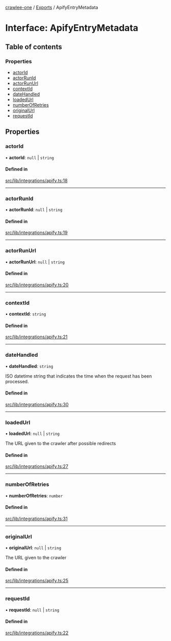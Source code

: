 [crawlee-one](../README.md) / [Exports](../modules.md) / ApifyEntryMetadata

# Interface: ApifyEntryMetadata

## Table of contents

### Properties

- [actorId](ApifyEntryMetadata.md#actorid)
- [actorRunId](ApifyEntryMetadata.md#actorrunid)
- [actorRunUrl](ApifyEntryMetadata.md#actorrunurl)
- [contextId](ApifyEntryMetadata.md#contextid)
- [dateHandled](ApifyEntryMetadata.md#datehandled)
- [loadedUrl](ApifyEntryMetadata.md#loadedurl)
- [numberOfRetries](ApifyEntryMetadata.md#numberofretries)
- [originalUrl](ApifyEntryMetadata.md#originalurl)
- [requestId](ApifyEntryMetadata.md#requestid)

## Properties

### actorId

• **actorId**: ``null`` \| `string`

#### Defined in

[src/lib/integrations/apify.ts:18](https://github.com/JuroOravec/crawlee-one/blob/708935c/src/lib/integrations/apify.ts#L18)

___

### actorRunId

• **actorRunId**: ``null`` \| `string`

#### Defined in

[src/lib/integrations/apify.ts:19](https://github.com/JuroOravec/crawlee-one/blob/708935c/src/lib/integrations/apify.ts#L19)

___

### actorRunUrl

• **actorRunUrl**: ``null`` \| `string`

#### Defined in

[src/lib/integrations/apify.ts:20](https://github.com/JuroOravec/crawlee-one/blob/708935c/src/lib/integrations/apify.ts#L20)

___

### contextId

• **contextId**: `string`

#### Defined in

[src/lib/integrations/apify.ts:21](https://github.com/JuroOravec/crawlee-one/blob/708935c/src/lib/integrations/apify.ts#L21)

___

### dateHandled

• **dateHandled**: `string`

ISO datetime string that indicates the time when the request has been processed.

#### Defined in

[src/lib/integrations/apify.ts:30](https://github.com/JuroOravec/crawlee-one/blob/708935c/src/lib/integrations/apify.ts#L30)

___

### loadedUrl

• **loadedUrl**: ``null`` \| `string`

The URL given to the crawler after possible redirects

#### Defined in

[src/lib/integrations/apify.ts:27](https://github.com/JuroOravec/crawlee-one/blob/708935c/src/lib/integrations/apify.ts#L27)

___

### numberOfRetries

• **numberOfRetries**: `number`

#### Defined in

[src/lib/integrations/apify.ts:31](https://github.com/JuroOravec/crawlee-one/blob/708935c/src/lib/integrations/apify.ts#L31)

___

### originalUrl

• **originalUrl**: ``null`` \| `string`

The URL given to the crawler

#### Defined in

[src/lib/integrations/apify.ts:25](https://github.com/JuroOravec/crawlee-one/blob/708935c/src/lib/integrations/apify.ts#L25)

___

### requestId

• **requestId**: ``null`` \| `string`

#### Defined in

[src/lib/integrations/apify.ts:22](https://github.com/JuroOravec/crawlee-one/blob/708935c/src/lib/integrations/apify.ts#L22)
